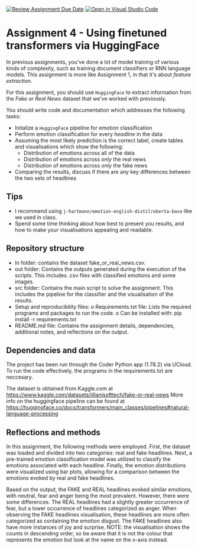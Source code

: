 [![Review Assignment Due Date](https://classroom.github.com/assets/deadline-readme-button-24ddc0f5d75046c5622901739e7c5dd533143b0c8e959d652212380cedb1ea36.svg)](https://classroom.github.com/a/BhnScEmU)
[![Open in Visual Studio Code](https://classroom.github.com/assets/open-in-vscode-718a45dd9cf7e7f842a935f5ebbe5719a5e09af4491e668f4dbf3b35d5cca122.svg)](https://classroom.github.com/online_ide?assignment_repo_id=10921401&assignment_repo_type=AssignmentRepo)
# Assignment 4 - Using finetuned transformers via HuggingFace

In previous assignments, you've done a lot of model training of various kinds of complexity, such as training document classifiers or RNN language models. This assignment is more like Assignment 1, in that it's about *feature extraction*.

For this assignment, you should use ```HuggingFace``` to extract information from the *Fake or Real News* dataset that we've worked with previously.

You should write code and documentation which addresses the following tasks:

- Initalize a ```HuggingFace``` pipeline for emotion classification
- Perform emotion classification for every *headline* in the data
- Assuming the most likely prediction is the correct label, create tables and visualisations which show the following:
  - Distribution of emotions across all of the data
  - Distribution of emotions across *only* the real news
  - Distribution of emotions across *only* the fake news
- Comparing the results, discuss if there are any key differences between the two sets of headlines


## Tips
- I recommend using ```j-hartmann/emotion-english-distilroberta-base``` like we used in class.
- Spend some time thinking about how best to present you results, and how to make your visualisations appealing and readable.

## Repository structure
-	In folder: contains the dataset fake_or_real_news.csv.
-	out folder: Contains the outputs generated during the execution of the scripts. This includes .csv files with classified emotions and some images.
-	src folder: Contains the main script to solve the assignment. This includes the pipeline for the classifier and the visualisation of the results.
-	Setup and reproducibility files:
o	Requirements.txt file: Lists the required programs and packages to run the code. 
o	Can be installed with: pip install -r requirements.txt
-	README.md file: Contains the assignment details, dependencies, additional notes, and reflections on the output. 

## Dependencies and data
The project has been run through the Coder Python app (1.78.2) via UCloud. To run the code effectively, the programs in the requirements.txt are neccesary. 

The dataset is obtained from Kaggle.com at https://www.kaggle.com/datasets/jillanisofttech/fake-or-real-news
More info on the huggingface pipeline can be found at https://huggingface.co/docs/transformers/main_classes/pipelines#natural-language-processing

## Reflections and methods
In this assignment, the following methods were employed. First, the dataset was loaded and divided into two categories: real and fake headlines. Next, a pre-trained emotion classification model was utilized to classify the emotions associated with each headline. Finally, the emotion distributions were visualized using bar plots, allowing for a comparison between the emotions evoked by real and fake headlines.

Based on the output, the FAKE and REAL headlines evoked similar emotions, with neutral, fear and anger being the most prevalent. However, there were some differences. The REAL headlines had a slightly greater occurrence of fear, but a lower occurrence of headlines categorized as anger. When observing the FAKE headlines visualisation, these headlines are more often categorized as containing the emotion disgust. The FAKE headlines also have more instances of joy and surprise.
NOTE: the visualisation shows the counts in descending order, so be aware that it is not the colour that represents the emotion but look at the name on the x-axis instead.
